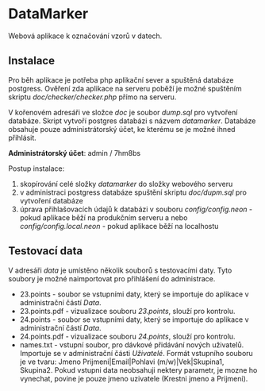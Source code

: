 DataMarker
==============
Webová aplikace k označování vzorů v datech.

Instalace
--------------
Pro běh aplikace je potřeba php aplikační sever a spuštěná databáze postgress. Ověření zda aplikace na serveru poběží je možné spuštěním skriptu *doc/checker/checker.php* přímo na serveru.

V kořenovém adresáři ve složce *doc* je soubor *dump.sql* pro vytvoření databáze. Skript vytvoří postgres databázi s názvem *datamarker*. Databáze 
obsahuje pouze administrátorský účet, ke kterému se je možné ihned přihlásit.

**Administrátorský účet**:
admin / 7hm8bs

Postup instalace:

1. skopírování celé složky *datamarker* do složky webového serveru
2. v administraci postgress databáze spuštění skriptu *doc/dupm.sql* pro vytvoření databáze
3. úprava přihlašovacích údajů k databázi v souboru *config/config.neon* - pokud aplikace běží na produkčním serveru a nebo *config/config.local.neon* - pokud aplikace běží na localhostu

Testovací data
--------------

V adresáři *data* je umístěno několik souborů s testovacími daty. Tyto soubory je možné naimportovat pro přihlášení do administrace.

* 23.points - soubor se vstupními daty, který se importuje do aplikace v administrační částí *Data*.
* 23.points.pdf - vizualizace souboru *23.points*, slouží pro kontrolu.
* 24.points - soubor se vstupními daty, který se importuje do aplikace v administrační částí *Data*.
* 24.points.pdf - vizualizace souboru *24.points*, slouží pro kontrolu.
* names.txt - vstupní soubor, pro dávkové přidávání nových uživatelů. Importuje se v administrační části *Uživatelé*. Formát vstupního souboru je ve tvaru: Jmeno Prijmeni|Email|Pohlavi (m/w)|Vek|Skupina1, Skupina2. Pokud vstupni 
data neobsahuji nektery parametr, je mozne ho vynechat, povine je pouze jmeno uzivatele (Krestni jmeno a Prijmeni).

